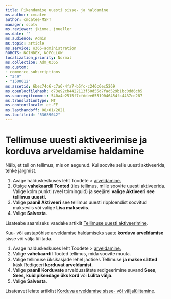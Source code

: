 ```yaml
---
title: Pikendamise uuesti sisse- ja haldamine
ms.author: cmcatee
author: cmcatee-MSFT
manager: scotv
ms.reviewer: jkinma, jmueller
ms.date: ''
ms.audience: Admin
ms.topic: article
ms.service: o365-administration
ROBOTS: NOINDEX, NOFOLLOW
localization_priority: Normal
ms.collection: Adm_O365
ms.custom:
- commerce_subscriptions
- "349"
- "1500012"
ms.assetid: 6bec74c6-c7a6-4fa7-b5fc-c246c6ec5269
ms.openlocfilehash: d73e92cb4422113f50d55d7fad529b1bc0dd6cb5
ms.sourcegitcommit: 540a4e2515f7cfddee65519046454fc4437cd287
ms.translationtype: MT
ms.contentlocale: et-EE
ms.lasthandoff: 08/01/2021
ms.locfileid: "53689042"
---
```

# <a name="how-to-reactivate-a-subscription-and-manage-recurring-billing"></a>Tellimuse uuesti aktiveerimise ja korduva arveldamise haldamine

Näib, et teil on tellimus, mis on aegunud. Kui soovite selle uuesti aktiveerida, tehke järgmist.
  
1. Avage halduskeskuses leht Toodete  >  [arveldamine.](https://go.microsoft.com/fwlink/p/?linkid=842054)
2. Otsige **vahekaardil Tooted** üles tellimus, mille soovite uuesti aktiveerida. Valige kolm punkti (veel toiminguid) ja seejärel **valige Aktiveeri see tellimus uuesti.**
3. Valige **paanil Aktiveeri** see tellimus uuesti ripploendist soovitud makseviis või valige **Lisa makseviis**.
4. Valige **Salvesta**.

Lisateabe saamiseks vaadake artiklit [Tellimuse uuesti aktiveerimine](/microsoft-365/commerce/subscriptions/reactivate-your-subscription).

Kuu- või aastapõhise arveldamise haldamiseks saate **korduva arveldamise** sisse või välja lülitada.
  
1. Avage halduskeskuses leht Toodete  >  [arveldamine.](https://go.microsoft.com/fwlink/p/?linkid=842054)
2. Valige **vahekaardil** Tooted tellimus, mida soovite muuta.
3. Valige tellimuse üksikasjade lehel jaotises Tellimuse **ja makse sätted** käsk Redigeeri **korduvat arveldamist.**
4. Valige **paanil Korduvate** arveldussätete redigeerimine suvand **Sees**, **Sees, kuid pikendage üks kord** või **Lülita välja**.
5. Valige **Salvesta**.

Lisateavet leiate artiklist [Korduva arveldamise sisse- või väljalülitamine](/microsoft-365/commerce/subscriptions/renew-your-subscription#turn-recurring-billing-off-or-on).